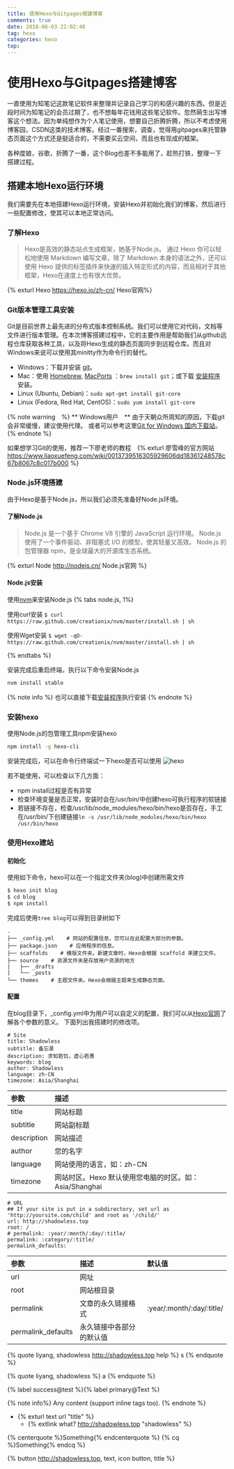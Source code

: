```yaml
---
title: 使用Hexo与Gitpages搭建博客
comments: true
date: 2018-06-03 22:02:48
tag: hexo
categories: hexo
top:
---
```


# 使用Hexo与Gitpages搭建博客

一直使用为知笔记这款笔记软件来整理并记录自己学习的和感兴趣的东西。但是近段时间为知笔记的会员过期了，也不想每年花钱用这些笔记软件。忽然萌生出写博客这个想法。因为单纯想作为个人笔记使用，想要自己折腾折腾，所以不考虑使用博客园，CSDN这类的技术博客。经过一番搜索，调查，觉得用gitpages来托管静态页面这个方式还是挺适合的，不需要买云空间，而且也有现成的框架。

各种度娘，谷歌，折腾了一番，这个Blog也差不多能用了，趁热打铁，整理一下搭建过程。

## 搭建本地Hexo运行环境

我们需要先在本地搭建Hexo运行环境，安装Hexo并初始化我们的博客，然后进行一些配置修改，使其可以本地正常访问。

### 了解Hexo

> Hexo是高效的静态站点生成框架，她基于Node.js。 通过 Hexo 你可以轻松地使用 Markdown 编写文章，除了 Markdown 本身的语法之外，还可以使用 Hexo 提供的标签插件来快速的插入特定形式的内容，而且相对于其他框架，Hexo在速度上也有很大优势。

{% exturl Hexo https://hexo.io/zh-cn/ Hexo官网%}

### Git版本管理工具安装

Git是目前世界上最先进的分布式版本控制系统。我们可以使用它对代码，文档等文件进行版本管理。在本次博客搭建过程中，它的主要作用是帮助我们从github远程仓库获取各种工具，以及将Hexo生成的静态页面同步到远程仓库。而且对Windows来说可以使用其minitty作为命令行的替代。

* Windows：下载并安装 [git](https://git-scm.com/download/win "下载git")。
* Mac：使用 [Homebrew](http://mxcl.github.com/homebrew/), [MacPorts](http://www.macports.org/) ：`brew install git`；或下载 [安装程序](http://sourceforge.net/projects/git-osx-installer/) 安装。
* Linux (Ubuntu, Debian)：`sudo apt-get install git-core`
* Linux (Fedora, Red Hat, CentOS)：`sudo yum install git-core`

{% note warning　%}
** Windows用户　**
由于天朝众所周知的原因，下载git会非常缓慢，建议使用代理。
或者可以参考这里[Git for Windows 国内下载站](https://github.com/waylau/git-for-win "git for windows下载")。
{% endnote %}

如果想学习Git的使用，推荐一下廖老师的教程　{% exturl 廖雪峰的官方网站 https://www.liaoxuefeng.com/wiki/0013739516305929606dd18361248578c67b8067c8c017b000 %}

### Node.js环境搭建
由于Hexo是基于Node.js，所以我们必须先准备好Node.js环境。

#### 了解Node.js

> Node.js 是一个基于 Chrome V8 引擎的 JavaScript 运行环境。 
> Node.js 使用了一个事件驱动、非阻塞式 I/O 的模型，使其轻量又高效。 
> Node.js 的包管理器 npm，是全球最大的开源库生态系统。

{% exturl Node http://nodejs.cn/ Node.js官网 %}

#### Node.js安装
使用[nvm](https://github.com/creationix/nvm)来安装Node.js
{% tabs node.js, 1%}
<!-- tab cURL@download -->
使用curl安装
`$ curl https://raw.github.com/creationix/nvm/master/install.sh | sh`
<!-- endtab -->
<!-- tab Wget@download -->
使用Wget安装
`$ wget -qO- https://raw.github.com/creationix/nvm/master/install.sh | sh`
<!-- endtab -->
{% endtabs %}

安装完成后重启终端，执行以下命令安装Node.js
```bash
nvm install stable
```

{% note info %}
也可以直接下载[安装程序](https://nodejs.org/en/download/)执行安装
{% endnote %}

### 安装hexo
使用Node.js的包管理工具npm安装hexo
```bash
npm install -g hexo-cli
```
安装完成后，可以在命令行终端试一下hexo是否可以使用
![hexo](http://p9lal5uqx.bkt.clouddn.com/使用Hexo与Gitpages搭建博客/20180604111622738.png)

若不能使用，可以检查以下几方面：
* npm install过程是否有异常
* 检查环境变量是否正常，安装时会在/usr/bin/中创建hexo可执行程序的软链接
* 若链接不存在，检查/usr/lib/node_modules/hexo/bin/hexo是否存在，手工在/usr/bin/下创建链接`ln -s /usr/lib/node_modules/hexo/bin/hexo /usr/bin/hexo`

### 使用Hexo建站

#### 初始化
使用如下命令，hexo可以在一个指定文件夹(blog)中创建所需文件

```bash
$ hexo init blog
$ cd blog
$ npm install
```

完成后使用`tree blog`可以得到目录树如下

```raw
.
├── _config.yml    # 网站的配置信息，您可以在此配置大部分的参数。
├── package.json    # 应用程序的信息。
├── scaffolds    # 模版文件夹。新建文章时，Hexo会根据 scaffold 来建立文件。
├── source    # 资源文件夹是存放用户资源的地方
|   ├── _drafts
|   └── _posts
└── themes    # 主题文件夹。Hexo会根据主题来生成静态页面。
```

#### 配置

在blog目录下，_config.yml中为用户可以自定义的配置，我们可以从[Hexo官网](https://hexo.io/zh-cn/docs/configuration.html)了解各个参数的意义。
下面列出我搭建时的修改项。

```raw
# Site
title: Shadowless
subtitle: 备忘录
description: 求知若饥，虚心若愚
keywords: blog
author: Shadowless
language: zh-CN
timezone: Asia/Shanghai
```

|参数|描述|
|:-|:-|
|title|网站标题|
|subtitle|网站副标题|
|description|网站描述|
|author|您的名字|
|language|网站使用的语言，如：zh-CN|
|timezone|网站时区。Hexo 默认使用您电脑的时区。如：Asia/Shanghai|

```raw
# URL
## If your site is put in a subdirectory, set url as 'http://yoursite.com/child' and root as '/child/'
url: http://shadowless.top
root: /
# permalink: :year/:month/:day/:title/
permalink: :category/:title/
permalink_defaults:
```

|参数|描述|默认值|
|:-|:-|:-|
|url|网址|　|	
|root|网站根目录|　|	
|permalink|文章的永久链接格式|:year/:month/:day/:title/|
|permalink_defaults|永久链接中各部分的默认值|　|
 


{% quote liyang, shadowless http://shadowless.top help %}
s
{% endquote %}

{% quote liyang, shadowless %}
a
{% endquote %}

{% label success@test %}{% label primary@Text %}


 {% note  info%}
 Any content (support inline tags too).
 {% endnote %}
 
 
 
  * {% exturl text url "title" %}
      * {% extlink what? http://shadowless.top "shadowless" %}

 {% centerquote %}Something{% endcenterquote %}
 {% cq %}Something{% endcq %}
 
 {% button http://shadowless.top, text, icon button, title %}
